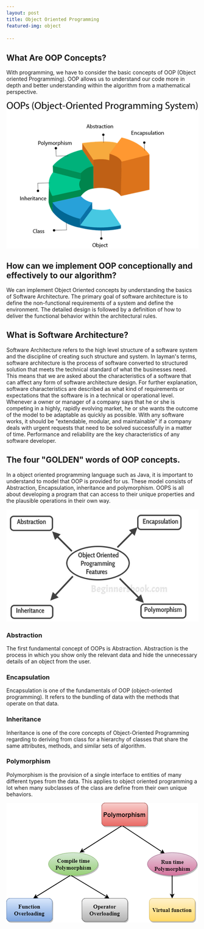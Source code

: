 ```yaml
---
layout: post
title: Object Oriented Programming
featured-img: object

---
```

## What Are OOP Concepts?

With programming, we have to consider the basic concepts of OOP (Object oriented Programming).  OOP allows us to understand our code more in depth and better understanding within the algorithm from a mathematical perspective.

![image](/assets/img/java-oops.png)


## How can we implement OOP conceptionally and effectively to our algorithm?
We can implement Object Oriented concepts by understanding the basics of Software Architecture. The primary goal of software architecture is to define the non-functional requirements of a system and define the environment. The detailed design is followed by a definition of how to deliver the functional behavior within the architectural rules.

## What is Software Architecture?
Software Architecture refers to the high level structure of a software system and the discipline of creating such structure and system. In layman's terms, software architecture is the process of software converted to structured solution that meets the technical standard of what the businesses need.  This means that we are asked about the characteristics of a software that can affect any form of software architecture design. For further explanation, software characteristics are described as what kind of requirements or expectations that the software is in a technical or operational level. Whenever a owner or manager of a company says that he or she is competing in a highly, rapidly evolving market, he or she wants the outcome of the model to be adaptable as quickly as possible. With any software works, it should be "extendable, modular, and maintainable" if a company deals with urgent requests that need to be solved successfully in a matter of time. Performance and reliability are the key characteristics of any software developer.


## The four "GOLDEN" words of OOP concepts.
In a object oriented programming language such as Java, it is important to understand to model that OOP is provided for us. These model consists of Abstraction, Encapsulation, inheritance and polymorphism. OOPS is all about developing a program that can access to their unique properties and the plausible operations in their own way.


![image](/assets/img/Object-oriented-programming-features.jpg)

### Abstraction
The first fundamental concept of OOPs is Abstraction. Abstraction is the process in which you show only the relevant data and hide the unnecessary details of an object from the user.

### Encapsulation
Encapsulation is one of the fundamentals of OOP (object-oriented programming). It refers to the bundling of data with the methods that operate on that data.

### Inheritance
Inheritance is one of the core concepts of Object-Oriented Programming regarding to deriving from class for a hierarchy of classes that share the same attributes, methods, and similar sets of algorithm.

### Polymorphism
Polymorphism is the provision of a single interface to entities of many different types from the data. This applies to object oriented programming a lot when many subclasses of the class are define from their own unique behaviors.

![image](/assets/img/cpp-polymorphism.jpg)
